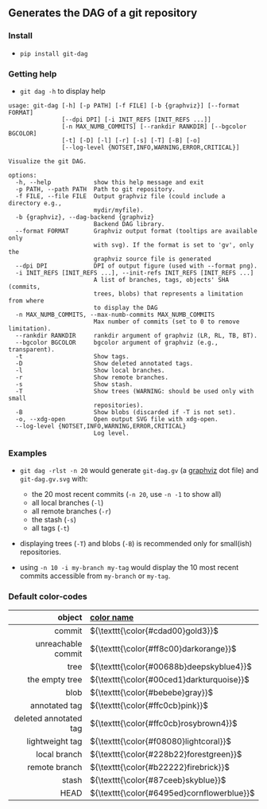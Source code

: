 ## Generates the DAG of a git repository

### Install

+ `pip install git-dag`

### Getting help

+ `git dag -h` to display help

```
usage: git-dag [-h] [-p PATH] [-f FILE] [-b {graphviz}] [--format FORMAT]
               [--dpi DPI] [-i INIT_REFS [INIT_REFS ...]]
               [-n MAX_NUMB_COMMITS] [--rankdir RANKDIR] [--bgcolor BGCOLOR]
               [-t] [-D] [-l] [-r] [-s] [-T] [-B] [-o]
               [--log-level {NOTSET,INFO,WARNING,ERROR,CRITICAL}]

Visualize the git DAG.

options:
  -h, --help            show this help message and exit
  -p PATH, --path PATH  Path to git repository.
  -f FILE, --file FILE  Output graphviz file (could include a directory e.g.,
                        mydir/myfile).
  -b {graphviz}, --dag-backend {graphviz}
                        Backend DAG library.
  --format FORMAT       Graphviz output format (tooltips are available only
                        with svg). If the format is set to 'gv', only the
                        graphviz source file is generated
  --dpi DPI             DPI of output figure (used with --format png).
  -i INIT_REFS [INIT_REFS ...], --init-refs INIT_REFS [INIT_REFS ...]
                        A list of branches, tags, objects' SHA (commits,
                        trees, blobs) that represents a limitation from where
                        to display the DAG
  -n MAX_NUMB_COMMITS, --max-numb-commits MAX_NUMB_COMMITS
                        Max number of commits (set to 0 to remove limitation).
  --rankdir RANKDIR     rankdir argument of graphviz (LR, RL, TB, BT).
  --bgcolor BGCOLOR     bgcolor argument of graphviz (e.g., transparent).
  -t                    Show tags.
  -D                    Show deleted annotated tags.
  -l                    Show local branches.
  -r                    Show remote branches.
  -s                    Show stash.
  -T                    Show trees (WARNING: should be used only with small
                        repositories).
  -B                    Show blobs (discarded if -T is not set).
  -o, --xdg-open        Open output SVG file with xdg-open.
  --log-level {NOTSET,INFO,WARNING,ERROR,CRITICAL}
                        Log level.
```

### Examples

+ `git dag -rlst -n 20` would generate `git-dag.gv` (a [graphviz](https://graphviz.org/)
  dot file) and `git-dag.gv.svg` with:
  + the 20 most recent commits (`-n 20`, use `-n -1` to show all)
  + all local branches (`-l`)
  + all remote branches (`-r`)
  + the stash (`-s`)
  + all tags (`-t`)

+ displaying trees (`-T`) and blobs (`-B`) is recommended only for small(ish)
  repositories.

+ using `-n 10 -i my-branch my-tag` would display the 10 most recent commits accessible
  from `my-branch` or `my-tag`.

### Default color-codes

|                object | [color name](https://graphviz.org/doc/info/colors.html) |
|----------------------:|:--------------------------------------------------------|
|                commit | ${\texttt{\color{#cdad00}gold3}}$                       |
|    unreachable commit | ${\texttt{\color{#ff8c00}darkorange}}$                  |
|                  tree | ${\texttt{\color{#00688b}deepskyblue4}}$                |
|        the empty tree | ${\texttt{\color{#00ced1}darkturquoise}}$               |
|                  blob | ${\texttt{\color{#bebebe}gray}}$                        |
|         annotated tag | ${\texttt{\color{#ffc0cb}pink}}$                        |
| deleted annotated tag | ${\texttt{\color{#ffc0cb}rosybrown4}}$                  |
|       lightweight tag | ${\texttt{\color{#f08080}lightcoral}}$                  |
|          local branch | ${\texttt{\color{#228b22}forestgreen}}$                 |
|         remote branch | ${\texttt{\color{#b22222}firebrick}}$                   |
|                 stash | ${\texttt{\color{#87ceeb}skyblue}}$                     |
|                  HEAD | ${\texttt{\color{#6495ed}cornflowerblue}}$              |
